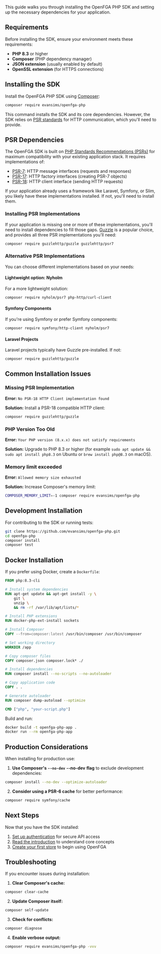 This guide walks you through installing the OpenFGA PHP SDK and setting up the necessary dependencies for your application.

## Requirements

Before installing the SDK, ensure your environment meets these requirements:

- **PHP 8.3** or higher
- **Composer** (PHP dependency manager)
- **JSON extension** (usually enabled by default)
- **OpenSSL extension** (for HTTPS connections)

## Installing the SDK

Install the OpenFGA PHP SDK using [Composer](https://getcomposer.org/):

```bash
composer require evansims/openfga-php
```

This command installs the SDK and its core dependencies. However, the SDK relies on [PSR standards](https://www.php-fig.org/psr/) for HTTP communication, which you'll need to provide.

## PSR Dependencies

The OpenFGA SDK is built on [PHP Standards Recommendations (PSRs)](https://www.php-fig.org/psr/) for maximum compatibility with your existing application stack. It requires implementations of:

- [PSR-7](https://www.php-fig.org/psr/psr-7): HTTP message interfaces (requests and responses)
- [PSR-17](https://www.php-fig.org/psr/psr-17): HTTP factory interfaces (creating PSR-7 objects)
- [PSR-18](https://www.php-fig.org/psr/psr-18): HTTP client interface (sending HTTP requests)

If your application already uses a framework like Laravel, Symfony, or Slim, you likely have these implementations installed. If not, you'll need to install them.

### Installing PSR Implementations

If your application is missing one or more of these implementations, you'll need to install dependencies to fill those gaps. [Guzzle](https://github.com/guzzle/guzzle) is a popular choice, and provides all three PSR implementations you'll need:

```bash
composer require guzzlehttp/guzzle guzzlehttp/psr7
```

### Alternative PSR Implementations

You can choose different implementations based on your needs:

#### Lightweight option: Nyholm

For a more lightweight solution:

```bash
composer require nyholm/psr7 php-http/curl-client
```

#### Symfony Components

If you're using Symfony or prefer Symfony components:

```bash
composer require symfony/http-client nyholm/psr7
```

#### Laravel Projects

Laravel projects typically have Guzzle pre-installed. If not:

```bash
composer require guzzlehttp/guzzle
```

## Common Installation Issues

### Missing PSR Implementation

**Error:** `No PSR-18 HTTP Client implementation found`

**Solution:** Install a PSR-18 compatible HTTP client:

```bash
composer require guzzlehttp/guzzle
```

### PHP Version Too Old

**Error:** `Your PHP version (8.x.x) does not satisfy requirements`

**Solution:** Upgrade to PHP 8.3 or higher (for example `sudo apt update && sudo apt install php8.3` on Ubuntu or `brew install php@8.3` on macOS).

### Memory limit exceeded

**Error:** `Allowed memory size exhausted`

**Solution:** Increase Composer's memory limit:

```bash
COMPOSER_MEMORY_LIMIT=-1 composer require evansims/openfga-php
```

## Development Installation

For contributing to the SDK or running tests:

```bash
git clone https://github.com/evansims/openfga-php.git
cd openfga-php
composer install
composer test
```

## Docker Installation

If you prefer using Docker, create a `Dockerfile`:

```dockerfile
FROM php:8.3-cli

# Install system dependencies
RUN apt-get update && apt-get install -y \
    git \
    unzip \
    && rm -rf /var/lib/apt/lists/*

# Install PHP extensions
RUN docker-php-ext-install sockets

# Install Composer
COPY --from=composer:latest /usr/bin/composer /usr/bin/composer

# Set working directory
WORKDIR /app

# Copy composer files
COPY composer.json composer.lock* ./

# Install dependencies
RUN composer install --no-scripts --no-autoloader

# Copy application code
COPY . .

# Generate autoloader
RUN composer dump-autoload --optimize

CMD ["php", "your-script.php"]
```

Build and run:

```bash
docker build -t openfga-php-app .
docker run --rm openfga-php-app
```

## Production Considerations

When installing for production use:

1. **Use Composer's** **`--no-dev`** **--no-dev** **flag** to exclude development dependencies:

```bash
composer install --no-dev --optimize-autoloader
```

2. **Consider using a PSR-6 cache** for better performance:

```bash
composer require symfony/cache
```

## Next Steps

Now that you have the SDK installed:

1. [Set up authentication](Authentication.md) for secure API access
2. [Read the introduction](Introduction.md) to understand core concepts
3. [Create your first store](Introduction.md) to begin using OpenFGA

## Troubleshooting

If you encounter issues during installation:

1. **Clear Composer's cache:**

```bash
composer clear-cache
```

2. **Update Composer itself:**

```bash
composer self-update
```

3. **Check for conflicts:**

```bash
composer diagnose
```

4. **Enable verbose output:**

```bash
composer require evansims/openfga-php -vvv
```
